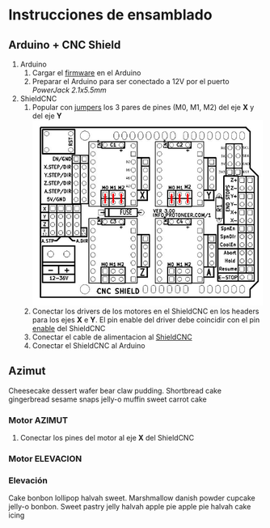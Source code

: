 # Instrucciones de ensamblado

## Arduino + CNC Shield

1. Arduino
   1. Cargar el [firmware](/FIRMWARE.md) en el Arduino
   2. Preparar el Arduino para ser conectado a 12V por el puerto _PowerJack 2.1x5.5mm_
2. ShieldCNC
   1. Popular con [jumpers](/archivos/cnc_shield_jumpers.png) los 3 pares de pines (M0, M1, M2) del eje **X** y del eje **Y**
      ![Jumpers](/archivos/cnc_shield_jumpers.png)
   2. Conectar los drivers de los motores en el ShieldCNC en los headers para los ejes **X** e **Y**. El pin enable del driver debe coincidir con el pin [enable](./archivos/cnc_shield_enable.png) del ShieldCNC
   3. Conectar el cable de alimentacion al [ShieldCNC](./archivos/cnc_shield_12v.png)
   4. Conectar el ShieldCNC al Arduino

## Azimut

Cheesecake dessert wafer bear claw pudding. Shortbread cake gingerbread sesame snaps jelly-o muffin sweet carrot cake

### Motor AZIMUT

1. Conectar los pines del motor al eje **X** del ShieldCNC

### Motor ELEVACION

### Elevación

Cake bonbon lollipop halvah sweet. Marshmallow danish powder cupcake jelly-o bonbon. Sweet pastry jelly halvah apple pie apple pie halvah cake icing

